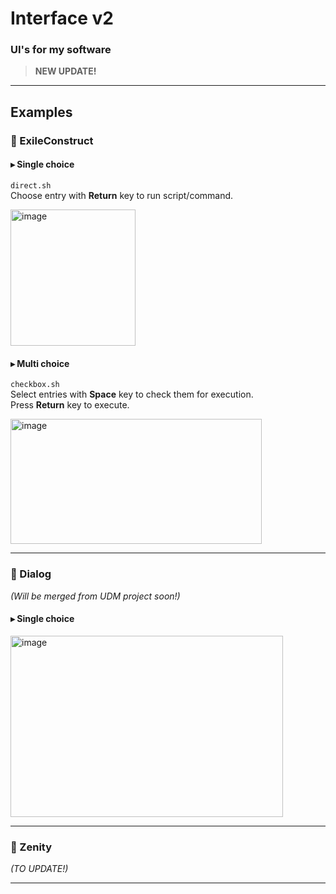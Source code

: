 # Interface v2
### UI's for my software
> **NEW UPDATE!**

---

## Examples

### 🔹 ExileConstruct

#### ▸ Single choice  
`direct.sh`  
Choose entry with **Return** key to run script/command.

<img width="200" height="218" alt="image" src="https://github.com/user-attachments/assets/65781bfc-8065-48c4-a772-34985d50b7a2" />

#### ▸ Multi choice  
`checkbox.sh`  
Select entries with **Space** key to check them for execution.  
Press **Return** key to execute.

<img width="402" height="200" alt="image" src="https://github.com/user-attachments/assets/16f9b6a3-9d2d-44ca-b0df-9bb62a8dcf47" />

---

### 🔹 Dialog  
*(Will be merged from UDM project soon!)*  

#### ▸ Single choice  

<img width="436" height="290" alt="image" src="https://github.com/user-attachments/assets/fd93dfcd-c46a-4833-ba9d-0887ea82294a" />

---

### 🔹 Zenity  
*(TO UPDATE!)*

---
